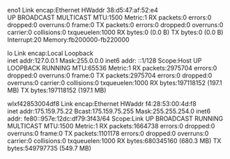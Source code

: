 eno1      Link encap:Ethernet  HWaddr 38:d5:47:af:52:e4  
          UP BROADCAST MULTICAST  MTU:1500  Metric:1
          RX packets:0 errors:0 dropped:0 overruns:0 frame:0
          TX packets:0 errors:0 dropped:0 overruns:0 carrier:0
          collisions:0 txqueuelen:1000 
          RX bytes:0 (0.0 B)  TX bytes:0 (0.0 B)
          Interrupt:20 Memory:fb200000-fb220000 

lo        Link encap:Local Loopback  
          inet addr:127.0.0.1  Mask:255.0.0.0
          inet6 addr: ::1/128 Scope:Host
          UP LOOPBACK RUNNING  MTU:65536  Metric:1
          RX packets:2975704 errors:0 dropped:0 overruns:0 frame:0
          TX packets:2975704 errors:0 dropped:0 overruns:0 carrier:0
          collisions:0 txqueuelen:1000 
          RX bytes:197118152 (197.1 MB)  TX bytes:197118152 (197.1 MB)

wlxf42853004df8 Link encap:Ethernet  HWaddr f4:28:53:00:4d:f8  
          inet addr:175.159.75.22  Bcast:175.159.75.255  Mask:255.255.254.0
          inet6 addr: fe80::957e:12dc:df79:3f43/64 Scope:Link
          UP BROADCAST RUNNING MULTICAST  MTU:1500  Metric:1
          RX packets:1664738 errors:0 dropped:0 overruns:0 frame:0
          TX packets:1101178 errors:0 dropped:0 overruns:0 carrier:0
          collisions:0 txqueuelen:1000 
          RX bytes:680345160 (680.3 MB)  TX bytes:549797735 (549.7 MB)

